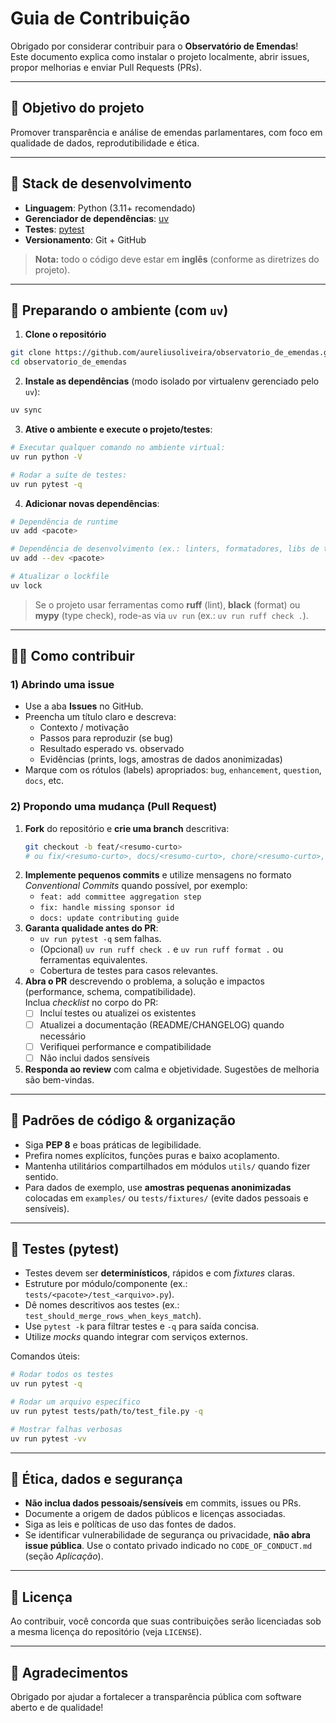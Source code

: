 # Guia de Contribuição

Obrigado por considerar contribuir para o **Observatório de Emendas**!  
Este documento explica como instalar o projeto localmente, abrir issues, propor melhorias e enviar Pull Requests (PRs).

---

## 🎯 Objetivo do projeto
Promover transparência e análise de emendas parlamentares, com foco em qualidade de dados, reprodutibilidade e ética.

---

## 🚀 Stack de desenvolvimento
- **Linguagem**: Python (3.11+ recomendado)
- **Gerenciador de dependências**: [uv](https://docs.astral.sh/uv/)
- **Testes**: [pytest](https://docs.pytest.org/)
- **Versionamento**: Git + GitHub

> **Nota:** todo o código deve estar em **inglês** (conforme as diretrizes do projeto).
  
---

## 🧰 Preparando o ambiente (com `uv`)

1) **Clone o repositório**  
```bash
git clone https://github.com/aureliusoliveira/observatorio_de_emendas.git
cd observatorio_de_emendas

```

2) **Instale as dependências** (modo isolado por virtualenv gerenciado pelo `uv`):  
```bash
uv sync
```

3) **Ative o ambiente e execute o projeto/testes**:  
```bash
# Executar qualquer comando no ambiente virtual:
uv run python -V

# Rodar a suíte de testes:
uv run pytest -q
```

4) **Adicionar novas dependências**:  
```bash
# Dependência de runtime
uv add <pacote>

# Dependência de desenvolvimento (ex.: linters, formatadores, libs de teste)
uv add --dev <pacote>

# Atualizar o lockfile
uv lock
```

> Se o projeto usar ferramentas como **ruff** (lint), **black** (format) ou **mypy** (type check), rode-as via `uv run` (ex.: `uv run ruff check .`).

---

## 🧑‍💻 Como contribuir

### 1) Abrindo uma issue
- Use a aba **Issues** no GitHub.
- Preencha um título claro e descreva:
  - Contexto / motivação
  - Passos para reproduzir (se bug)
  - Resultado esperado vs. observado
  - Evidências (prints, logs, amostras de dados anonimizadas)
- Marque com os rótulos (labels) apropriados: `bug`, `enhancement`, `question`, `docs`, etc.

### 2) Propondo uma mudança (Pull Request)
1. **Fork** do repositório e **crie uma branch** descritiva:
   ```bash
   git checkout -b feat/<resumo-curto>
   # ou fix/<resumo-curto>, docs/<resumo-curto>, chore/<resumo-curto>, refactor/<resumo-curto>
   ```
2. **Implemente pequenos commits** e utilize mensagens no formato _Conventional Commits_ quando possível, por exemplo:
   - `feat: add committee aggregation step`
   - `fix: handle missing sponsor id`
   - `docs: update contributing guide`
3. **Garanta qualidade antes do PR**:
   - `uv run pytest -q` sem falhas.
   - (Opcional) `uv run ruff check .` e `uv run ruff format .` ou ferramentas equivalentes.
   - Cobertura de testes para casos relevantes.
4. **Abra o PR** descrevendo o problema, a solução e impactos (performance, schema, compatibilidade).  
   Inclua _checklist_ no corpo do PR:
   - [ ] Incluí testes ou atualizei os existentes
   - [ ] Atualizei a documentação (README/CHANGELOG) quando necessário
   - [ ] Verifiquei performance e compatibilidade
   - [ ] Não inclui dados sensíveis

5. **Responda ao review** com calma e objetividade. Sugestões de melhoria são bem-vindas.

---

## 🔎 Padrões de código & organização
- Siga **PEP 8** e boas práticas de legibilidade.
- Prefira nomes explícitos, funções puras e baixo acoplamento.
- Mantenha utilitários compartilhados em módulos `utils/` quando fizer sentido.
- Para dados de exemplo, use **amostras pequenas anonimizadas** colocadas em `examples/` ou `tests/fixtures/` (evite dados pessoais e sensíveis).

---

## 🧪 Testes (pytest)
- Testes devem ser **determinísticos**, rápidos e com _fixtures_ claras.
- Estruture por módulo/componente (ex.: `tests/<pacote>/test_<arquivo>.py`).
- Dê nomes descritivos aos testes (ex.: `test_should_merge_rows_when_keys_match`).
- Use `pytest -k` para filtrar testes e `-q` para saída concisa.
- Utilize _mocks_ quando integrar com serviços externos.
  
Comandos úteis:
```bash
# Rodar todos os testes
uv run pytest -q

# Rodar um arquivo específico
uv run pytest tests/path/to/test_file.py -q

# Mostrar falhas verbosas
uv run pytest -vv
```

---

## 🔐 Ética, dados e segurança
- **Não inclua dados pessoais/sensíveis** em commits, issues ou PRs.
- Documente a origem de dados públicos e licenças associadas.
- Siga as leis e políticas de uso das fontes de dados.
- Se identificar vulnerabilidade de segurança ou privacidade, **não abra issue pública**. Use o contato privado indicado no `CODE_OF_CONDUCT.md` (seção *Aplicação*).

---

## 📜 Licença
Ao contribuir, você concorda que suas contribuições serão licenciadas sob a mesma licença do repositório (veja `LICENSE`).

---

## 🙌 Agradecimentos
Obrigado por ajudar a fortalecer a transparência pública com software aberto e de qualidade!
